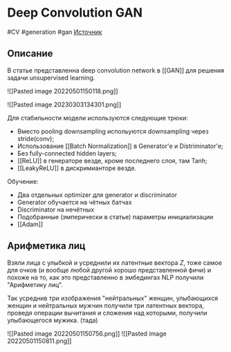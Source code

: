 # Deep Convolution GAN
#CV #generation #gan 
[Источник](https://arxiv.org/pdf/1511.06434.pdf)
## Описание
В статье представленна deep convolution network в [[GAN]] для решения задачи unsupervised learning.

![[Pasted image 20220501150118.png]]

![[Pasted image 20230303134301.png]]

Для стабильности модели используются следующие трюки:
- Вместо pooling downsampling испольуются downsampling через stride(conv);
- Использование [[Batch Normalization]] в Generator'е и Distriminator'е;
- Без fully-connected hidden layers;
- [[ReLU]] в генераторе везде, кроме последнего слоя, там Tanh;
- [[LeakyReLU]] в дискримианторе везде.

Обучение:
- Два отдельных optimizer для generator и discriminator
- Generator обучается на чётных батчах
- Discriminator на нечётных
- Подобранные (эмперически в статье) параметры инициализации 
- [[Adam]]

## Арифметика лиц
Взяли лица с улыбкой и усреднили их латентные вектора $Z$, тоже самое для очков (и вообще любой другой хорошо представленной фичи) и похоже на то, как это представленно в эмбедингах NLP получили "Арифметику лиц". 

Так усреднив три изображения "нейтральных" женщин, улыбающихся женщин и нейтральных мужчин получили три латентных вектора, проведя операции вычитания и сложения над которыми, получили улыбающегося мужика. (тада)

![[Pasted image 20220501150756.png]]
![[Pasted image 20220501150811.png]]